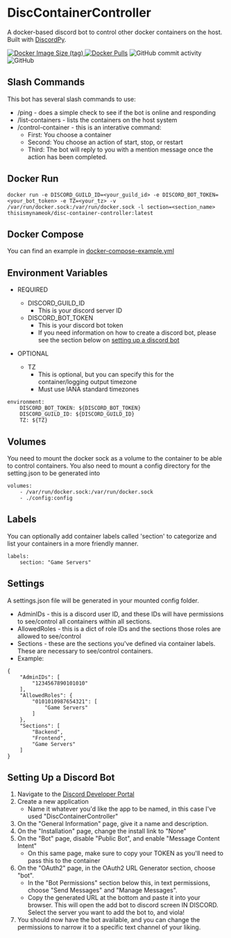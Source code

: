 # DiscContainerController
A docker-based discord bot to control other docker containers on the host. Built with [DiscordPy](https://discordpy.readthedocs.io/en/stable/).

<a href="https://hub.docker.com/r/thisismynameok/disc-container-controller"><img alt="Docker Image Size (tag)" src="https://img.shields.io/docker/image-size/thisismynameok/disc-container-controller/latest?style=for-the-badge">
<img alt="Docker Pulls" src="https://img.shields.io/docker/pulls/thisismynameok/disc-container-controller?style=for-the-badge"></a>
<img alt="GitHub commit activity" src="https://img.shields.io/github/commit-activity/m/thisismygithubok/DiscContainerController?color=brightgreen&style=for-the-badge">
<img alt="GitHub" src="https://img.shields.io/github/license/thisismygithubok/DiscContainerController?style=for-the-badge"></p>

## Slash Commands ##
This bot has several slash commands to use:
- /ping - does a simple check to see if the bot is online and responding
- /list-containers - lists the containers on the host system
- /control-container - this is an interative command:
    - First: You choose a container
    - Second: You choose an action of start, stop, or restart
    - Third: The bot will reply to you with a mention message once the action has been completed.

## Docker Run ##
```
docker run -e DISCORD_GUILD_ID=<your_guild_id> -e DISCORD_BOT_TOKEN=<your_bot_token> -e TZ=<your_tz> -v /var/run/docker.sock:/var/run/docker.sock -l section=<section_name> thisismynameok/disc-container-controller:latest
```

## Docker Compose ##
You can find an example in [docker-compose-example.yml](https://github.com/thisismygithubok/DiscContainerController/blob/main/docker-compose-example.yml)

## Environment Variables ##
- REQUIRED
    - DISCORD_GUILD_ID
        - This is your discord server ID
    - DISCORD_BOT_TOKEN
        - This is your discord bot token
        - If you need information on how to create a discord bot, please see the section below on [setting up a discord bot](#setting-up-a-discord-bot)

- OPTIONAL
    - TZ
        - This is optional, but you can specify this for the container/logging output timezone
        - Must use IANA standard timezones

```
environment:
    DISCORD_BOT_TOKEN: ${DISCORD_BOT_TOKEN}
    DISCORD_GUILD_ID: ${DISCORD_GUILD_ID}
    TZ: ${TZ}
```

## Volumes ##
You need to mount the docker sock as a volume to the container to be able to control containers. You also need to mount a config directory for the setting.json to be generated into
```
volumes:
    - /var/run/docker.sock:/var/run/docker.sock
    - ./config:config
```

## Labels ##
You can optionally add container labels called 'section' to categorize and list your containers in a more friendly manner.
```
labels:
    section: "Game Servers"
```

## Settings ##
A settings.json file will be generated in your mounted config folder.
- AdminIDs - this is a discord user ID, and these IDs will have permissions to see/control all containers within all sections.
- AllowedRoles - this is a dict of role IDs and the sections those roles are allowed to see/control
- Sections - these are the sections you've defined via container labels. These are necessary to see/control containers.
- Example:
```
{
    "AdminIDs": [
        "1234567890101010"
    ],
    "AllowedRoles": {
        "0101010987654321": [
            "Game Servers"
        ]
    },
    "Sections": [
        "Backend",
        "Frontend",
        "Game Servers"
    ]
}
```

## Setting Up a Discord Bot ##
1. Navigate to the [Discord Developer Portal](https://discord.com/developers/applications)
2. Create a new application
    - Name it whatever you'd like the app to be named, in this case I've used "DiscContainerController"
3. On the "General Information" page, give it a name and description.
4. On the "Installation" page, change the install link to "None"
5. On the "Bot" page, disable "Public Bot", and enable "Message Content Intent"  
    - On this same page, make sure to copy your TOKEN as you'll need to pass this to the container
6. On the "OAuth2" page, in the OAuth2 URL Generator section, choose "bot".
    - In the "Bot Permissions" section below this, in text permissions, choose "Send Messages" and "Manage Messages".
    - Copy the generated URL at the bottom and paste it into your browser. This will open the add bot to discord screen IN DISCORD. Select the server you want to add the bot to, and viola!
7. You should now have the bot available, and you can change the permissions to narrow it to a specific text channel of your liking.